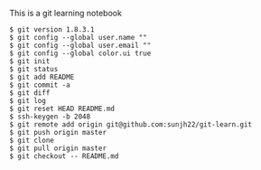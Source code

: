 This is a git learning notebook

	$ git version 1.8.3.1
	$ git config --global user.name ""
	$ git config --global user.email ""
	$ git config --global color.ui true
	$ git init
	$ git status
	$ git add README
	$ git commit -a
	$ git diff
	$ git log
	$ git reset HEAD README.md
	$ ssh-keygen -b 2048
	$ git remote add origin git@github.com:sunjh22/git-learn.git
	$ git push origin master
	$ git clone
	$ git pull origin master
	$ git checkout -- README.md
